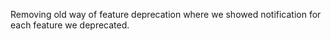 Removing old way of feature deprecation where we showed notification for each feature we deprecated.

